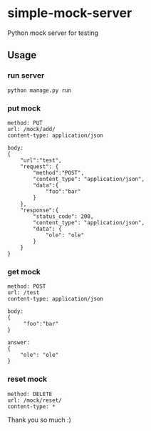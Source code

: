 # simple-mock-server

Python mock server for testing

## Usage

### run server

```
python manage.py run
```

### put mock

```
method: PUT
url: /mock/add/
content-type: application/json

body: 
{   
    "url":"test",
    "request": {
        "method":"POST",
        "content_type": "application/json",
        "data":{
            "foo":"bar"
        }
    },
    "response":{
        "status_code": 200,
        "content_type": "application/json",
        "data": {
            "ole": "ole"
        }
    }
}
```

### get mock

```
method: POST
url: /test
content-type: application/json

body: 
{
     "foo":"bar"
}

answer: 
{
    "ole": "ole"
}

```

### reset mock

```
method: DELETE
url: /mock/reset/
content-type: *
```

Thank you so much :)